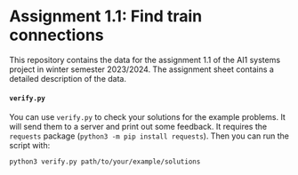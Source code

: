 # Assignment 1.1: Find train connections

This repository contains the data for the assignment 1.1 of the AI1 systems project in winter semester 2023/2024.
The assignment sheet contains a detailed description of the data.

#### `verify.py`
You can use `verify.py` to check your solutions for the example problems.
It will send them to a server and print out some feedback.
It requires the `requests` package (`python3 -m pip install requests`).
Then you can run the script with:
```
python3 verify.py path/to/your/example/solutions
```
